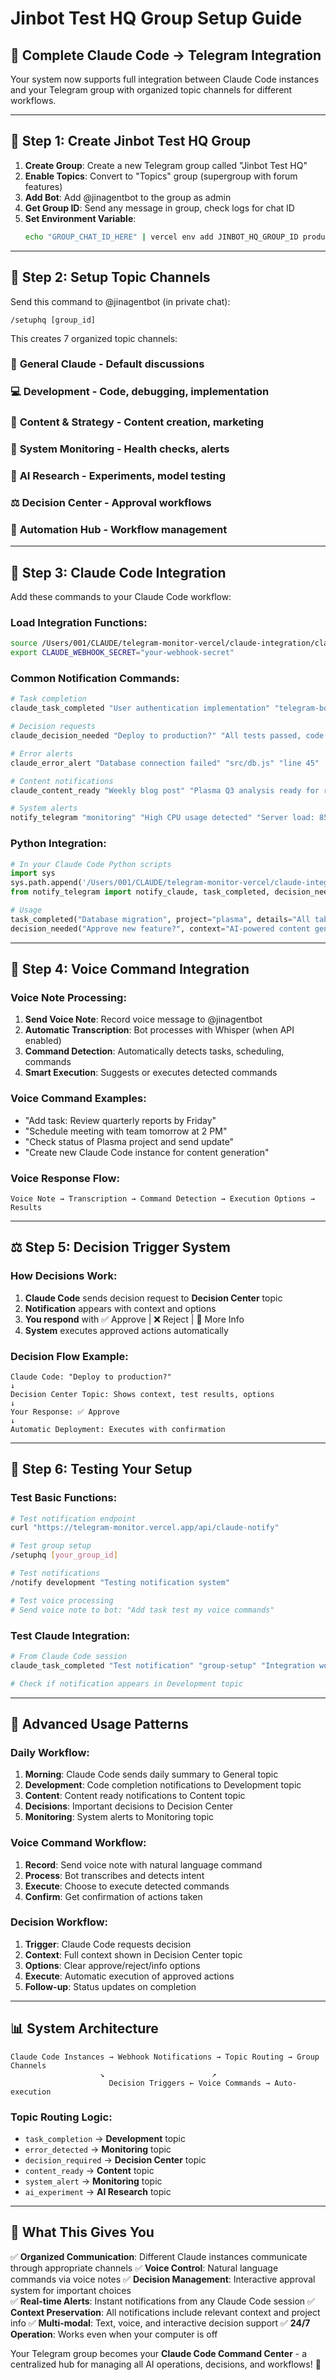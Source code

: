 # Jinbot Test HQ Group Setup Guide

## 🎯 Complete Claude Code → Telegram Integration

Your system now supports full integration between Claude Code instances and your Telegram group with organized topic channels for different workflows.

---

## 📱 **Step 1: Create Jinbot Test HQ Group**

1. **Create Group**: Create a new Telegram group called "Jinbot Test HQ"
2. **Enable Topics**: Convert to "Topics" group (supergroup with forum features)
3. **Add Bot**: Add @jinagentbot to the group as admin
4. **Get Group ID**: Send any message in group, check logs for chat ID
5. **Set Environment Variable**: 
   ```bash
   echo "GROUP_CHAT_ID_HERE" | vercel env add JINBOT_HQ_GROUP_ID production
   ```

---

## 🎯 **Step 2: Setup Topic Channels**

Send this command to @jinagentbot (in private chat):
```
/setuphq [group_id]
```

This creates 7 organized topic channels:

### 🎯 **General Claude** - Default discussions
### 💻 **Development** - Code, debugging, implementation  
### 📝 **Content & Strategy** - Content creation, marketing
### 📡 **System Monitoring** - Health checks, alerts
### 🧠 **AI Research** - Experiments, model testing
### ⚖️ **Decision Center** - Approval workflows
### 🤖 **Automation Hub** - Workflow management

---

## 🔧 **Step 3: Claude Code Integration**

Add these commands to your Claude Code workflow:

### **Load Integration Functions**:
```bash
source /Users/001/CLAUDE/telegram-monitor-vercel/claude-integration/claude_telegram_integration.sh
export CLAUDE_WEBHOOK_SECRET="your-webhook-secret"
```

### **Common Notification Commands**:
```bash
# Task completion
claude_task_completed "User authentication implementation" "telegram-bot" "OAuth2 added, tests passing"

# Decision requests  
claude_decision_needed "Deploy to production?" "All tests passed, code review complete"

# Error alerts
claude_error_alert "Database connection failed" "src/db.js" "line 45"

# Content notifications
claude_content_ready "Weekly blog post" "Plasma Q3 analysis ready for review" "plasma"

# System alerts
notify_telegram "monitoring" "High CPU usage detected" "Server load: 85%"
```

### **Python Integration**:
```python
# In your Claude Code Python scripts
import sys
sys.path.append('/Users/001/CLAUDE/telegram-monitor-vercel/claude-integration')
from notify_telegram import notify_claude, task_completed, decision_needed

# Usage
task_completed("Database migration", project="plasma", details="All tables updated successfully")
decision_needed("Approve new feature?", context="AI-powered content generation", actions=["Approve", "Modify", "Reject"])
```

---

## 🎤 **Step 4: Voice Command Integration**

### **Voice Note Processing**:
1. **Send Voice Note**: Record voice message to @jinagentbot
2. **Automatic Transcription**: Bot processes with Whisper (when API enabled)
3. **Command Detection**: Automatically detects tasks, scheduling, commands
4. **Smart Execution**: Suggests or executes detected commands

### **Voice Command Examples**:
- "Add task: Review quarterly reports by Friday"
- "Schedule meeting with team tomorrow at 2 PM"  
- "Check status of Plasma project and send update"
- "Create new Claude Code instance for content generation"

### **Voice Response Flow**:
```
Voice Note → Transcription → Command Detection → Execution Options → Results
```

---

## ⚖️ **Step 5: Decision Trigger System**

### **How Decisions Work**:
1. **Claude Code** sends decision request to **Decision Center** topic
2. **Notification** appears with context and options
3. **You respond** with ✅ Approve | ❌ Reject | 🤔 More Info
4. **System** executes approved actions automatically

### **Decision Flow Example**:
```
Claude Code: "Deploy to production?"
↓
Decision Center Topic: Shows context, test results, options
↓  
Your Response: ✅ Approve
↓
Automatic Deployment: Executes with confirmation
```

---

## 🔧 **Step 6: Testing Your Setup**

### **Test Basic Functions**:
```bash
# Test notification endpoint
curl "https://telegram-monitor.vercel.app/api/claude-notify"

# Test group setup
/setuphq [your_group_id]

# Test notifications  
/notify development "Testing notification system"

# Test voice processing
# Send voice note to bot: "Add task test my voice commands"
```

### **Test Claude Integration**:
```bash
# From Claude Code session
claude_task_completed "Test notification" "group-setup" "Integration working"

# Check if notification appears in Development topic
```

---

## 🎯 **Advanced Usage Patterns**

### **Daily Workflow**:
1. **Morning**: Claude Code sends daily summary to General topic
2. **Development**: Code completion notifications to Development topic  
3. **Content**: Content ready notifications to Content topic
4. **Decisions**: Important decisions to Decision Center
5. **Monitoring**: System alerts to Monitoring topic

### **Voice Command Workflow**:
1. **Record**: Send voice note with natural language command
2. **Process**: Bot transcribes and detects intent
3. **Execute**: Choose to execute detected commands  
4. **Confirm**: Get confirmation of actions taken

### **Decision Workflow**:
1. **Trigger**: Claude Code requests decision
2. **Context**: Full context shown in Decision Center topic
3. **Options**: Clear approve/reject/info options
4. **Execute**: Automatic execution of approved actions
5. **Follow-up**: Status updates on completion

---

## 📊 **System Architecture**

```
Claude Code Instances → Webhook Notifications → Topic Routing → Group Channels
                    ↘                        ↗
                      Decision Triggers ← Voice Commands → Auto-execution
```

### **Topic Routing Logic**:
- `task_completion` → **Development** topic
- `error_detected` → **Monitoring** topic  
- `decision_required` → **Decision Center** topic
- `content_ready` → **Content** topic
- `system_alert` → **Monitoring** topic
- `ai_experiment` → **AI Research** topic

---

## 🎉 **What This Gives You**

✅ **Organized Communication**: Different Claude instances communicate through appropriate channels
✅ **Voice Control**: Natural language commands via voice notes
✅ **Decision Management**: Interactive approval system for important choices  
✅ **Real-time Alerts**: Instant notifications from any Claude Code session
✅ **Context Preservation**: All notifications include relevant context and project info
✅ **Multi-modal**: Text, voice, and interactive decision support
✅ **24/7 Operation**: Works even when your computer is off

Your Telegram group becomes your **Claude Code Command Center** - a centralized hub for managing all AI operations, decisions, and workflows! 🚀